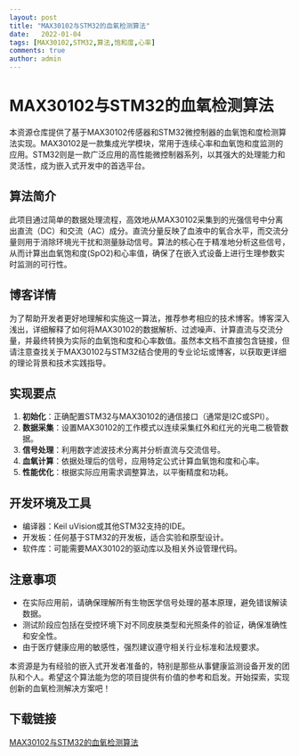 ```yaml
---
layout: post
title: "MAX30102与STM32的血氧检测算法"
date:   2022-01-04
tags: [MAX30102,STM32,算法,饱和度,心率]
comments: true
author: admin
---
```

# MAX30102与STM32的血氧检测算法

本资源仓库提供了基于MAX30102传感器和STM32微控制器的血氧饱和度检测算法实现。MAX30102是一款集成光学模块，常用于连续心率和血氧饱和度监测的应用。STM32则是一款广泛应用的高性能微控制器系列，以其强大的处理能力和灵活性，成为嵌入式开发中的首选平台。

## 算法简介

此项目通过简单的数据处理流程，高效地从MAX30102采集到的光强信号中分离出直流（DC）和交流（AC）成分。直流分量反映了血液中的氧合水平，而交流分量则用于消除环境光干扰和测量脉动信号。算法的核心在于精准地分析这些信号，从而计算出血氧饱和度(SpO2)和心率值，确保了在嵌入式设备上进行生理参数实时监测的可行性。

## 博客详情

为了帮助开发者更好地理解和实施这一算法，推荐参考相应的技术博客。博客深入浅出，详细解释了如何将MAX30102的数据解析、过滤噪声、计算直流与交流分量，并最终转换为实际的血氧饱和度和心率数值。虽然本文档不直接包含链接，但请注意查找关于MAX30102与STM32结合使用的专业论坛或博客，以获取更详细的理论背景和技术实践指导。

## 实现要点

1. **初始化**：正确配置STM32与MAX30102的通信接口（通常是I2C或SPI）。
2. **数据采集**：设置MAX30102的工作模式以连续采集红外和红光的光电二极管数据。
3. **信号处理**：利用数字滤波技术分离并分析直流与交流信号。
4. **血氧计算**：依据处理后的信号，应用特定公式计算血氧饱和度和心率。
5. **性能优化**：根据实际应用需求调整算法，以平衡精度和功耗。

## 开发环境及工具

- 编译器：Keil uVision或其他STM32支持的IDE。
- 开发板：任何基于STM32的开发板，适合实验和原型设计。
- 软件库：可能需要MAX30102的驱动库以及相关外设管理代码。

## 注意事项

- 在实际应用前，请确保理解所有生物医学信号处理的基本原理，避免错误解读数据。
- 测试阶段应包括在受控环境下对不同皮肤类型和光照条件的验证，确保准确性和安全性。
- 由于医疗健康应用的敏感性，强烈建议遵守相关行业标准和法规要求。

本资源是为有经验的嵌入式开发者准备的，特别是那些从事健康监测设备开发的团队和个人。希望这个算法能为您的项目提供有价值的参考和启发。开始探索，实现创新的血氧检测解决方案吧！

## 下载链接

[MAX30102与STM32的血氧检测算法](https://pan.quark.cn/s/3ca7edb2910f)